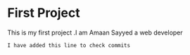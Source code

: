 # First Project
This is my first project .I am Amaan Sayyed a web developer 
```
I have added this line to check commits
```  
